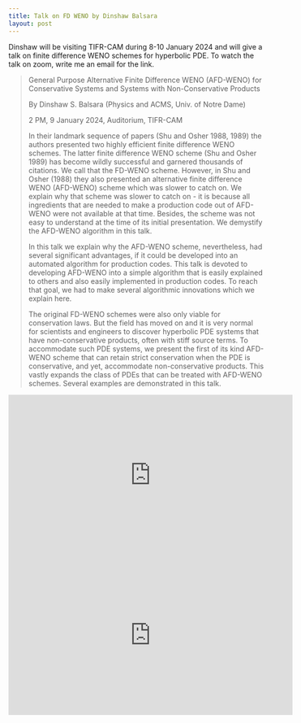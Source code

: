 ```yaml
---
title: Talk on FD WENO by Dinshaw Balsara
layout: post
---
```


Dinshaw will be visiting TIFR-CAM during 8-10 January 2024 and will give a talk on finite difference WENO schemes for hyperbolic PDE. To watch the talk on zoom, write me an email for the link.

> General Purpose Alternative Finite Difference WENO (AFD-WENO) for Conservative Systems and Systems with Non-Conservative Products
>
> By Dinshaw S. Balsara (Physics and ACMS, Univ. of Notre Dame)
>
> 2 PM, 9 January 2024, Auditorium, TIFR-CAM
>
> In their landmark sequence of papers (Shu and Osher 1988, 1989) the authors presented two highly efficient finite difference WENO schemes. The latter finite difference WENO scheme (Shu and Osher 1989) has become wildly successful and garnered thousands of citations. We call that the FD-WENO scheme. However, in Shu and Osher (1988) they also presented an alternative finite difference WENO (AFD-WENO) scheme which was slower to catch on. We explain why that scheme was slower to catch on - it is because all ingredients that are needed to make a production code out of AFD-WENO were not available at that time. Besides, the scheme was not easy to understand at the time of its initial presentation. We demystify the AFD-WENO algorithm in this talk.  
>
> In this talk we explain why the AFD-WENO scheme, nevertheless, had several significant advantages, if it could be developed into an automated algorithm for production codes. This talk is devoted to developing AFD-WENO into a simple algorithm that is easily explained to others and also easily implemented in production codes. To reach that goal, we had to make several algorithmic innovations which we explain here.
>
> The original FD-WENO schemes were also only viable for conservation laws. But the field has moved on and it is very normal for scientists and engineers to discover hyperbolic PDE systems that have non-conservative products, often with stiff source terms. To accommodate such PDE systems, we present the first of its kind AFD-WENO scheme that can retain strict conservation when the PDE is conservative, and yet, accommodate non-conservative products. This vastly expands the class of PDEs that can be treated with AFD-WENO schemes. Several examples are demonstrated in this talk.


<p style="text-align:center">
<iframe width="560" height="315" src="https://www.youtube.com/embed/zHKgdIiWQM8?si=bwPrQVMbOCuzmucP" title="YouTube video player" frameborder="0" allow="accelerometer; autoplay; clipboard-write; encrypted-media; gyroscope; picture-in-picture; web-share" allowfullscreen></iframe>
<iframe width="560" height="315" src="https://www.youtube.com/embed/cMDbwbeCrbM?si=pqIRee3CGjjBepDK" title="YouTube video player" frameborder="0" allow="accelerometer; autoplay; clipboard-write; encrypted-media; gyroscope; picture-in-picture; web-share" allowfullscreen></iframe>
</p>
